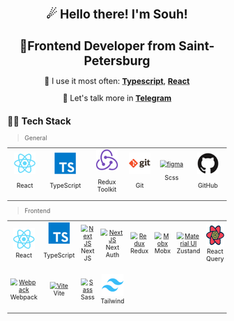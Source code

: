 <h1 align="center">☄  Hello there! I'm Souh!</h1>

<h1 align="center">🗻Frontend Developer from Saint-Petersburg</h1>
<p align="center" style="font-size: 18px;">
🔮 I use it most often: 
<a href="https://www.typescriptlang.org/" target="_blank"><b>Typescript</b></a>,
<a href="https://react.dev/" target="_blank"><b>React</b></a>
</p>

<p align="center" style="font-size: 18px;">
🌌 Let's talk more in  
<a href="https://t.me/souhhhh" target="_blank"><b>Telegram</b></a>
</p>

 
## 🐱‍👤 Tech Stack

> General
<table width='100%'>
  <tr>
    <td align="center" width="150" height="100">
      <a href="#souh">
        <img src="https://github.com/devicons/devicon/blob/master/icons/react/react-original.svg" width="50" height="50" alt="javascript" />
      </a>
      <p>React
    </td>
    <td align="center" width="150" height="100">
      <a href="#souh">
        <img src="https://github.com/devicons/devicon/blob/master/icons/typescript/typescript-original.svg" width="50" height="50" alt="typescript" />
      </a>
      <p>TypeScript
    </td>
    <td align="center" width="150" height="100">
      <a href="#souh">
        <img src="https://github.com/devicons/devicon/blob/master/icons/redux/redux-original.svg" width="50" height="50" alt="typescript" />
      </a>
      <p>Redux Toolkit
    </td>
        <td align="center" width="150" height="100">
      <a href="#souh">
        <img src="https://github.com/devicons/devicon/blob/master/icons/git/git-original-wordmark.svg" width="50" height="50" alt="Html5" />
      </a>
      <p>Git
    </td>
    <td align="center" width="150" height="100">
      <a href="#souh" >
        <img src="https://camo.githubusercontent.com/950851d5b52a50849458bbb85e213f3796eefa900e7c967d96a58ce067f924be/68747470733a2f2f7261776769742e636f6d2f736173732f736173732d736974652f6d61696e2f736f757263652f6173736574732f696d672f6c6f676f732f6c6f676f2e737667" width="50" height="50" alt="figma" />
      </a>
      <p>Scss
    </td>
     <td align="center" width="150" height="100"> 
      <a href="#souh" >
        <img src="https://github.com/devicons/devicon/blob/master/icons/github/github-original.svg" width="50" height="50" alt="github" />
      </a>
      <p>GitHub
    </td>
  </tr> 
</table>

> Frontend

<table width='100%'>
  <tr>
   <td align="center" width="150" height="100">
      <a href="souh">
        <img src="https://github.com/devicons/devicon/blob/master/icons/react/react-original.svg" width="50" height="50" alt="React" />
      </a>
      <br>React
    </td>
   <td align="center" width="150" height="100">
      <a href="#souh">
        <img src="https://github.com/devicons/devicon/blob/master/icons/typescript/typescript-original.svg" width="50" height="50" alt="typescript" />
      </a>
      <p>TypeScript
    </td>
     <td align="center" width="150" height="100">
      <a href="souh" >
        <img src="https://raw.githubusercontent.com/samfromaway/samfromaway/master/.github/images/nextjs.png" width="50" height="50" alt="Next JS" />
      </a>
      <br>Next JS
    </td>
     <td align="center" width="150" height="100">
      <a href="souh" >
        <img src="https://camo.githubusercontent.com/02d9778d04c0ec14c520fd512e0033ab2413cbd17eee64bdff91da51b832628d/68747470733a2f2f617574686a732e6465762f696d672f6c6f676f2d736d2e706e67" width="50" height="50" alt="Next JS" />
      </a>
      <br>Next Auth
    </td>
 <td align="center" width="150" height="100">
      <a href="souh" >
        <img src="https://cdn.worldvectorlogo.com/logos/redux.svg" width="50" height="50" alt="Redux" />
      </a>
      <br>Redux
    </td>
    <td align="center" width="150" height="100"> 
      <a href="souh" >
        <img src="https://brandeps.com/icon-download/M/Mobx-icon-vector-01.svg" width="50" height="50" alt="Mobx" />
      </a>
      <br>Mobx
    </td>
     <td align="center" width="150" height="100">
      <a href="souh">
        <img src="https://user-images.githubusercontent.com/958486/218346783-72be5ae3-b953-4dd7-b239-788a882fdad6.svg" width="50" height="50" alt="Material UI" />
      </a>
      <br>Zustand
    </td>
   <td align="center"  width="150" height="100">
      <a href="souh">
        <img src="https://github.com/TanStack/query/blob/main/media/emblem-light.svg" width="50" height="50" alt="Gatsby" />
      </a>
      <br>React Query
    </td>
     </tr> 
    <td align="center" width="150" height="100"> 
      <a href="souh" >
        <img src="https://brandeps.com/icon-download/W/Webpack-icon-vector-02.svg" width="50" height="50" alt="Webpack" />
      </a>
      <br>Webpack
    </td>
    <td align="center" width="150" height="100"> 
      <a href="souh" >
        <img src="https://vitejs.dev/logo.svg" width="50" height="50" alt="Vite" />
      </a>
      <br>Vite
    </td> 
    <td align="center" width="150" height="100">
      <a href="souh">
        <img src="https://brandeps.com/icon-download/S/Sass-icon-vector-04.svg" width="50" height="50" alt="Sass" />
      </a>
      <br>Sass
    </td>
   <td align="center" width="150" height="100">
      <a href="souh">
        <img src="https://github.com/devicons/devicon/blob/master/icons/tailwindcss/tailwindcss-original.svg" width="50" height="50" alt="Tailwind" />
      </a>
      <br>Tailwind
    </td>
</table>

